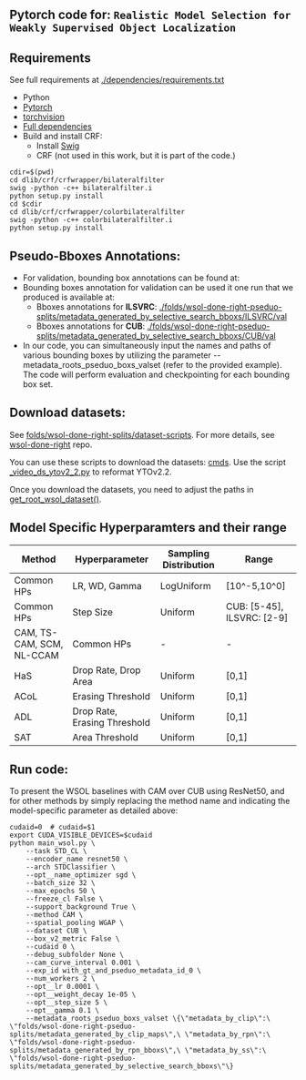 ## Pytorch code for: `Realistic Model Selection for Weakly Supervised Object Localization`


## Requirements
See full requirements at [./dependencies/requirements.txt](./dependencies/requirements.txt)

* Python
* [Pytorch](https://github.com/pytorch/pytorch)
* [torchvision](https://github.com/pytorch/vision)
* [Full dependencies](dependencies/requirements.txt)
* Build and install CRF:
    * Install [Swig](http://www.swig.org/index.php)
    * CRF (not used in this work, but it is part of the code.)
```shell
cdir=$(pwd)
cd dlib/crf/crfwrapper/bilateralfilter
swig -python -c++ bilateralfilter.i
python setup.py install
cd $cdir
cd dlib/crf/crfwrapper/colorbilateralfilter
swig -python -c++ colorbilateralfilter.i
python setup.py install
```
## <a name="Pseudo-Bboxes Annotations"> Pseudo-Bboxes Annotations</a>:
* For validation, bounding box annotations can be found at:
* Bounding boxes annotation for validation can be used it one run that we produced is available at:
    * Bboxes annotations for **ILSVRC**: [./folds/wsol-done-right-pseduo-splits/metadata_generated_by_selective_search_bboxs/ILSVRC/val](./folds/wsol-done-right-pseduo-splits/metadata_generated_by_selective_search_bboxs/ILSVRC/val)
    * Bboxes annotations for **CUB**: [./folds/wsol-done-right-pseduo-splits/metadata_generated_by_selective_search_bboxs/CUB/val](./folds/wsol-done-right-pseduo-splits/metadata_generated_by_selective_search_bboxs/CUB/val)
* In our code, you can simultaneously input the names and paths of various bounding boxes by utilizing the parameter --metadata_roots_pseduo_boxs_valset (refer to the provided example). The code will perform evaluation and checkpointing for each bounding box set.

## <a name="datasets"> Download datasets</a>:
See [folds/wsol-done-right-splits/dataset-scripts](
folds/wsol-done-right-splits/dataset-scripts). For more details, see
[wsol-done-right](https://github.com/clovaai/wsolevaluation) repo.

You can use these scripts to download the datasets: [cmds](./cmds). Use the
script [_video_ds_ytov2_2.py](./dlib/datasets/_video_ds_ytov2_2.py) to
reformat YTOv2.2.

Once you download the datasets, you need to adjust the paths in
[get_root_wsol_dataset()](dlib/configure/config.py).

## Model Specific Hyperparamters and their range

| Method | Hyperparameter | Sampling Distribution | Range |
|--------|----------------|-----------------------|-------|
| Common HPs | LR, WD, Gamma | LogUniform | [10^-5,10^0] |
|Common HPs  | Step Size | Uniform | CUB: [5-45], ILSVRC: [2-9] |
| CAM, TS-CAM, SCM, NL-CCAM | Common HPs | - | - |
| HaS | Drop Rate, Drop Area | Uniform | [0,1] |
| ACoL | Erasing Threshold | Uniform | [0,1] |
| ADL | Drop Rate, Erasing Threshold | Uniform | [0,1] |
| SAT | Area Threshold | Uniform | [0,1] |


## <a name="Run code"> Run code</a>: 
To present the WSOL baselines with CAM over CUB using ResNet50, and for other methods by simply replacing the method name and indicating the model-specific parameter as detailed above:
```shell
cudaid=0  # cudaid=$1
export CUDA_VISIBLE_DEVICES=$cudaid
python main_wsol.py \
    --task STD_CL \
    --encoder_name resnet50 \
    --arch STDClassifier \
    --opt__name_optimizer sgd \
    --batch_size 32 \
    --max_epochs 50 \
    --freeze_cl False \
    --support_background True \
    --method CAM \
    --spatial_pooling WGAP \
    --dataset CUB \
    --box_v2_metric False \
    --cudaid 0 \
    --debug_subfolder None \
    --cam_curve_interval 0.001 \
    --exp_id with_gt_and_pseduo_metadata_id_0 \
    --num_workers 2 \
    --opt__lr 0.0001 \
    --opt__weight_decay 1e-05 \
    --opt__step_size 5 \
    --opt__gamma 0.1 \
    --metadata_roots_pseduo_boxs_valset \{\"metadata_by_clip\":\ \"folds/wsol-done-right-pseduo-splits/metadata_generated_by_clip_maps\",\ \"metadata_by_rpn\":\ \"folds/wsol-done-right-pseduo-splits/metadata_generated_by_rpn_bboxs\",\ \"metadata_by_ss\":\ \"folds/wsol-done-right-pseduo-splits/metadata_generated_by_selective_search_bboxs\"\}
```
